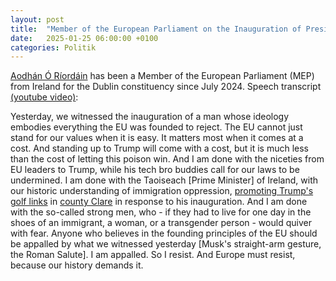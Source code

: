 ```yaml
---
layout: post
title:  "Member of the European Parliament on the Inauguration of President Trump"
date:   2025-01-25 06:00:00 +0100
categories: Politik
---
```

[Aodhán Ó Ríordáin](https://en.wikipedia.org/wiki/Aodhán_Ó_Ríordáin) has been a Member of the European Parliament (MEP) from Ireland for the Dublin constituency since July 2024. Speech transcript [(youtube video)](https://www.youtube.com/watch?v=pEPE1o_i4mQ):

Yesterday, we witnessed the inauguration of a man whose ideology embodies everything the EU was founded to reject.
The EU cannot just stand for our values when it is easy. It matters most when it comes at a cost.
And standing up to Trump will come with a cost, but it is much less than the cost of letting this poison win.
And I am done with the niceties from EU leaders to Trump, while his tech bro buddies call for our laws to be
undermined. I am done with the Taoiseach [Prime Minister] of Ireland, with our historic understanding of immigration oppression,
[promoting Trump's golf links](https://www.gov.ie/en/press-release/422df-statement-by-taoiseach-simon-harris-on-the-inauguration-of-president-trump/)
in [county Clare](https://en.wikipedia.org/wiki/County_Clare) in response to his inauguration.
And I am done with the so-called strong men, who - if they had to live for one day in the shoes of an immigrant,
a woman, or a transgender person - would quiver with fear. Anyone who believes in the founding
principles of the EU should be appalled by what we witnessed yesterday [Musk's straight-arm gesture, the Roman Salute].
I am appalled. So I resist. And Europe must resist, because our history demands it.
